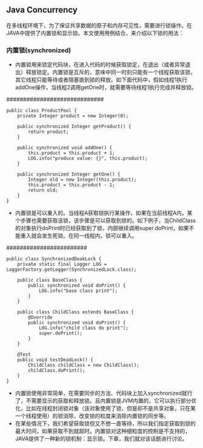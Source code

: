## Java Concurrency
在多线程环境下，为了保证共享数据的原子和内存可见性，需要进行锁操作。在JAVA中提供了内置锁和显示锁。本文使用用例结合，来介绍以下锁的用法：
### 内置锁(synchronized) 
* 内置锁用来锁定代码块，在进入代码的时候获取锁定，在退出（或者异常退出）释放锁定。内置锁是互斥的，意味中同一时刻只能有一个线程获取该锁，其它线程只能等待或者阻塞直到锁的释放。如下面代码中，假如线程1执行addOne操作，当线程2调用getOne时，就需要等待线程1执行完成并释放锁。

#############################

    public class ProductPool {
        private Integer product = new Integer(0);

        public synchronized Integer getProduct() {
            return product;
        }

        public synchronized void addOne() {
            this.product = this.product + 1;
            LOG.info("produce value: {}", this.product);
        }

        public synchronized Integer getOne() {
            Integer old = new Integer(this.product);
            this.product = this.product - 1;
            return old;
        }
    }
    
 * 内置锁是可以重入的。当线程A获取锁执行某操作，如果在当前线程A内，某个步骤也需要获取该锁，该步骤是可以获取到锁的。如下例子，当ChildClass的对象执行doPrint时已经获取到了锁，内部继续调用super.doPrint，如果不能重入就会发生死锁。在同一线程内，锁可以重入。
 
########################

    public class SynchronizedDeakLock {
    	private static final Logger LOG = LoggerFactory.getLogger(SynchronizedLock.class);

	    public class BaseClass {
	        public synchronized void doPrint() {
	            LOG.info("base class print");
	        }
	    }
	
	    public class ChildClass extends BaseClass {
	        @Override
	        public synchronized void doPrint() {
	            LOG.info("child class do print");
	            super.doPrint();
	        }
	    }
	
	    @Test
	    public void testDeadLock() {
	        ChildClass childClass = new ChildClass();
	        childClass.doPrint();
	    }
    }
    
  * 内置锁使用非常简单，在需要同步的方法、代码块上加入synchronized就行了，不需要显示的获取和释放锁。且内置锁是JVM内置的，它可以执行部分优化，比如在线程封闭锁对象（该对象使用了锁，但是却不是共享对象，只在某一个线程使用）的锁消除，改变锁的粒度来消除内置锁的同步等。
  * 在某些情况下，我们希望获取锁但又不想一直等待，所以我们指定获取到锁的最大时间，如果获取不到就超时。内置锁对这种细粒度的控制是不支持的，JAVA提供了一种新的锁机制：显示锁。下章，我们就对该话题进行讨论。